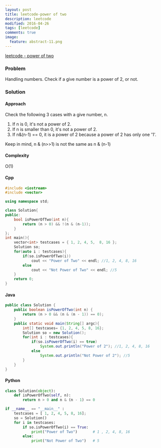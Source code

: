```yaml
---
layout: post
title: leetcode-power of two
description: leetcode
modified: 2016-04-26
tags: [leetcode]
comments: true
image:
  feature: abstract-11.png
---
```

[leetcode - power of two](https://leetcode.com/problems/power-of-two/)

### Problem

Handling numbers. Check if a give number is a power of 2, or not. 

### Solution 

#### Approach

Check the following 3 cases with a give number, n.

1. If n is 0, it's not a power of 2.  
2. If n is smaller than 0, it's not a power of 2.  
3. If n&(n-1) == 0, it is a power of 2 because a power of 2 has only one '1'.

Keep in mind, n & (n>>1) is not the same as n & (n-1)

#### Complexity

O(1)

#### Cpp

```cpp
#include <iostream>
#include <vector>

using namespace std;

class Solution{
public:
	bool isPowerOfTwo(int n){
		return (n > 0) && !(n & (n-1));
	}
};
int main(){
	vector<int> testcases = { 1, 2, 4, 5,  8, 16 }; 
	Solution so;
	for(auto i : testcases){
		if(so.isPowerOfTwo(i))
			cout << "Power of Two" << endl; //1, 2, 4, 8, 16
		else 
			cout << "Not Power of Two" << endl; //5
	}
	return 0;
}
```

#### Java

```java
public class Solution {
    public boolean isPowerOfTwo(int n) {
    	return (n > 0 && (n & (n - 1)) == 0);
    }
    public static void main(String[] argc){
    	int[] testcases= {1, 2, 4, 5, 8, 16};
    	Solution so = new Solution();
    	for(int i : testcases){
    		if(so.isPowerOfTwo(i) == true)
    			System.out.println("Power of 2"); //1, 2, 4, 8, 16
    		else 
    			System.out.println("Not Power of 2"); //5
    	}
    }
}
```

#### Python

```python
class Solution(object):
    def isPowerOfTwo(self, n):
    	return n > 0 and n & (n - 1) == 0

if __name__ == "__main__" :
	testcases = [ 1, 2, 4, 5, 8, 16];
	so = Solution()
	for i in testcases:
		if so.isPowerOfTwo(i) == True:
			print("Power of Two") 		# 1 , 2, 4, 8, 16
		else:
			print("Not Power of Two") 	# 5
```
